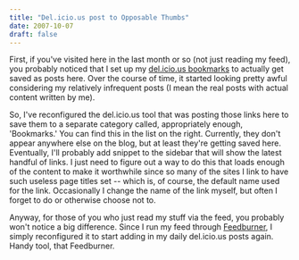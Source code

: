```yaml
---
title: "Del.icio.us post to Opposable Thumbs"
date: 2007-10-07
draft: false
---
```

First, if you've visited here in the last month or so (not just reading my feed), you probably noticed that I set up my [del.icio.us bookmarks](https://web.archive.org/web/20090205154227/http://del.icio.us/tlockney "del.icio.us bookmarks") to actually get saved as posts here. Over the course of time, it started looking pretty awful considering my relatively infrequent posts (I mean the real posts with actual content written by me).   

So, I've reconfigured the del.icio.us tool that was posting those links here to save them to a separate category called, appropriately enough, 'Bookmarks.' You can find this in the list on the right. Currently, they don't appear anywhere else on the blog, but at least they're getting saved here. Eventually, I'll probably add snippet to the sidebar that will show the latest handful of links. I just need to figure out a way to do this that loads enough of the content to make it worthwhile since so many of the sites I link to have such useless page titles set -- which is, of course, the default name used for the link. Occasionally I change the name of the link myself, but often I forget to do or otherwise choose not to.  

Anyway, for those of you who just read my stuff via the feed, you probably won't notice a big difference. Since I run my feed through [Feedburner](https://web.archive.org/web/20090205154227/http://www.feedburner.com/ "Feedburner"), I simply reconfigured it to start adding in my daily del.icio.us posts again. Handy tool, that Feedburner.
